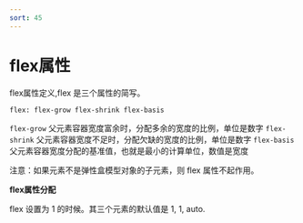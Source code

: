 ```yaml
---
sort: 45
---
```


# flex属性

flex属性定义,flex 是三个属性的简写。

`flex: flex-grow flex-shrink flex-basis`

`flex-grow` 父元素容器宽度富余时，分配多余的宽度的比例，单位是数字
`flex-shrink` 父元素容器宽度不足时，分配欠缺的宽度的比例，单位是数字
`flex-basis` 父元素容器宽度分配的基准值，也就是最小的计算单位，数值是宽度

注意：如果元素不是弹性盒模型对象的子元素，则 flex 属性不起作用。

**flex属性分配**

flex 设置为 1 的时候。其三个元素的默认值是 1, 1, auto.
